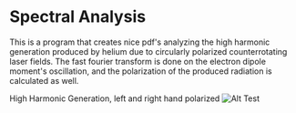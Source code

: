 # Spectral Analysis

This is a program that creates nice pdf's analyzing the high harmonic generation produced by helium due to circularly polarized counterrotating laser fields. The fast fourier transform is done on the electron dipole moment's oscillation, and the polarization of the produced radiation is calculated as well.

High Harmonic Generation, left and right hand polarized
![Alt Test](https://github.com/claytonblythe/spectral_analysis/blob/master/spectra.png)
